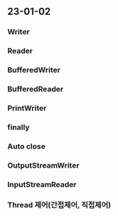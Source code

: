 ## 23-01-02

### Writer
### Reader
### BufferedWriter
### BufferedReader
### PrintWriter

### finally
### Auto close
### OutputStreamWriter
### InputStreamReader

### Thread 제어(간접제어, 직접제어)
